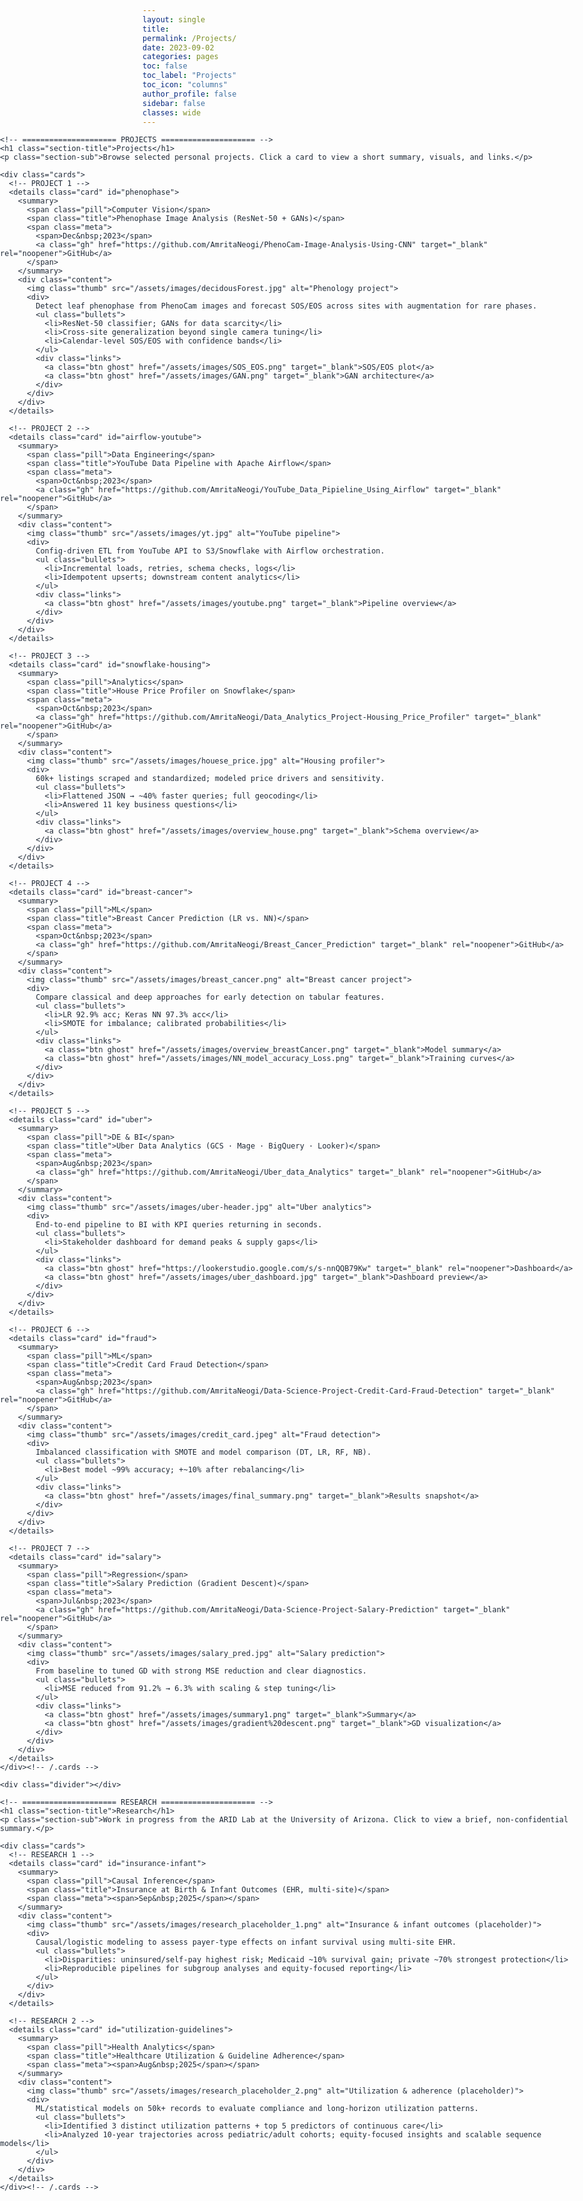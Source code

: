 ```yaml
---
layout: single
title:
permalink: /Projects/
date: 2023-09-02
categories: pages
toc: false
toc_label: "Projects"
toc_icon: "columns"
author_profile: false
sidebar: false
classes: wide
---
```


<link href="https://fonts.googleapis.com/css2?family=Inter:wght@400;600&display=swap" rel="stylesheet">

<style>
  :root{
    --brand:#336699; --ink:#1f2937; --muted:#6b7280; --card:#ffffff;
    --line:#e5e7eb; --ring:rgba(51,102,153,0.12); --bg:#f8fafc;

    --site-max: 1440px;
    --content-max: 1400px; /* allow a bit more width */
  }

  /* ===== Remove theme’s left gutter on this page ===== */
  @media (min-width: 768px){
    .layout--single .initial-content,
    .layout--single .page__inner-wrap{ padding-left:0 !important; }
    .layout--single .page__content{
      float:none !important;
      width:100% !important;
      max-width:none !important;
      margin:0 !important;
      padding-left:0 !important; padding-right:0 !important;
    }
  }

  /* ===== Full-bleed wrapper: starts at viewport’s hard left ===== */
  .edge{
    width:100vw;
    margin-left: calc(50% - 50vw);
  }

  /* Inner container (no left margin so it stays flush) */
  .wrap{
    font-family:'Inter', system-ui, -apple-system, Segoe UI, Roboto, Helvetica, Arial, sans-serif;
    color:var(--ink);
    max-width:min(var(--content-max), 98vw);
    margin:0;                /* keep flush left */
    padding:0 16px 0 0;      /* tiny right pad; left = 0 to be hard-left */
  }

  h1.section-title{ color:var(--brand); margin:.25rem 0 .4rem; font-size:clamp(24px,3vw,30px); }
  p.section-sub{ margin:0 0 .9rem; color:var(--muted); font-size:14.5px; }

  /* ===== Wider, responsive card grid ===== */
  .cards{ display:grid; gap:18px; }
  /* Wider minimum card size → makes each card “a little more” wide */
  @media (min-width: 900px){
    .cards{ grid-template-columns: repeat(auto-fit, minmax(420px, 1fr)); }
  }

  /* ===== Cards ===== */
  details.card{
    border:1px solid var(--line);
    border-radius:12px;
    background:var(--card);
    box-shadow:0 1px 0 var(--ring);
    overflow:clip;
  }
  .card + .card{ margin-top:10px; }
  @media (min-width:900px){ .card + .card{ margin-top:0; } }

  .card > summary{
    list-style:none; cursor:pointer;
    display:flex; align-items:center; gap:12px; flex-wrap:wrap;
    padding:12px 14px; outline:none;
  }
  .card > summary::-webkit-details-marker{ display:none; }

  .pill{
    font-size:12px; font-weight:600;
    color:var(--brand); background:#eef3f8;
    padding:4px 10px; border-radius:999px;
    border:1px solid #dbe2ea; white-space:nowrap;
  }
  .title{ font-weight:600; font-size:16px; color:var(--ink); }
  .meta{
    margin-left:auto; display:flex; gap:10px; align-items:center;
    color:var(--muted); font-size:13px;
  }
  .meta .gh{
    text-decoration:none; border:1px solid var(--brand); color:var(--brand);
    padding:5px 8px; border-radius:8px; font-weight:600; font-size:13px;
  }
  .meta .gh:hover{ background:var(--brand); color:#fff; }

  /* Wider inner layout for image/text */
  .content{
    display:grid; grid-template-columns:1fr; gap:12px;
    border-top:1px solid var(--line); padding:12px 14px 14px;
    font-size:15px; line-height:1.55;
  }
  @media (min-width: 900px){
    .content{ grid-template-columns: 360px 1fr; } /* was ~320 → wider */
  }
  @media (min-width: 1200px){
    .content{ grid-template-columns: 380px 1fr; } /* a touch wider on XL */
  }

  .thumb{
    width:100%; aspect-ratio:16/10; object-fit:cover;
    border-radius:10px; border:1px solid var(--line); background:var(--bg);
  }

  .bullets{ margin:.25rem 0 0; padding-left:18px; }
  .bullets li{ margin:.2rem 0; }
  .links{ display:flex; gap:10px; flex-wrap:wrap; margin-top:.5rem; }
  .btn{ display:inline-block; text-decoration:none; font-weight:600;
        padding:7px 10px; border-radius:9px; font-size:14px; }
  .btn.ghost{ border:1px solid var(--brand); color:var(--brand); }

  .divider{ height:1px; background:var(--line); margin:1.1rem 0 .8rem; }
</style>
<style>
/* ===== FIX: keep card content from overflowing ===== */
.cards details.card { overflow: visible; } /* or keep 'clip' if you prefer, the tracks below will fit */

.cards .content{
  display: grid;
  grid-template-columns: 1fr;       /* default: stack image over text */
  gap: 12px;
}

/* When there’s room for two columns, use a flexible left track that never overflows */
@media (min-width: 900px){
  .cards .content{
    /* Left track is min 260px, max ~42% of the card width */
    grid-template-columns: minmax(260px, 42%) 1fr;
  }
}

/* On wider screens, allow a bit more space for the image */
@media (min-width: 1200px){
  .cards .content{
    grid-template-columns: minmax(300px, 45%) 1fr;
  }
}

/* Super wide: give the image even more room without breaking the card */
@media (min-width: 1600px){
  .cards .content{
    grid-template-columns: minmax(340px, 46%) 1fr;
  }
}
</style>
<style>
/* === Stack project card contents vertically on all screen sizes === */
.cards .content{
  display: grid;
  grid-template-columns: 1fr !important;  /* kill the 2-col rules */
  gap: 12px;
}

/* Make the image full-width at top with a little breathing room */
.cards .thumb{
  width: 100%;
  aspect-ratio: 16/9;       /* tweak as you like (16/10, 4/3, etc.) */
  object-fit: cover;
  border-radius: 10px;
  border: 1px solid var(--line);
  margin-bottom: 6px;
}

/* Nice spacing for the links row */
.cards .links{ margin-top: .6rem; }

/* Optional: keep cards from clipping interior content if they grow */
.cards details.card{ overflow: visible; }
</style>


<div class="edge">
  <div class="wrap">

    <!-- ===================== PROJECTS ===================== -->
    <h1 class="section-title">Projects</h1>
    <p class="section-sub">Browse selected personal projects. Click a card to view a short summary, visuals, and links.</p>

    <div class="cards">
      <!-- PROJECT 1 -->
      <details class="card" id="phenophase">
        <summary>
          <span class="pill">Computer Vision</span>
          <span class="title">Phenophase Image Analysis (ResNet-50 + GANs)</span>
          <span class="meta">
            <span>Dec&nbsp;2023</span>
            <a class="gh" href="https://github.com/AmritaNeogi/PhenoCam-Image-Analysis-Using-CNN" target="_blank" rel="noopener">GitHub</a>
          </span>
        </summary>
        <div class="content">
          <img class="thumb" src="/assets/images/decidousForest.jpg" alt="Phenology project">
          <div>
            Detect leaf phenophase from PhenoCam images and forecast SOS/EOS across sites with augmentation for rare phases.
            <ul class="bullets">
              <li>ResNet-50 classifier; GANs for data scarcity</li>
              <li>Cross-site generalization beyond single camera tuning</li>
              <li>Calendar-level SOS/EOS with confidence bands</li>
            </ul>
            <div class="links">
              <a class="btn ghost" href="/assets/images/SOS_EOS.png" target="_blank">SOS/EOS plot</a>
              <a class="btn ghost" href="/assets/images/GAN.png" target="_blank">GAN architecture</a>
            </div>
          </div>
        </div>
      </details>

      <!-- PROJECT 2 -->
      <details class="card" id="airflow-youtube">
        <summary>
          <span class="pill">Data Engineering</span>
          <span class="title">YouTube Data Pipeline with Apache Airflow</span>
          <span class="meta">
            <span>Oct&nbsp;2023</span>
            <a class="gh" href="https://github.com/AmritaNeogi/YouTube_Data_Pipieline_Using_Airflow" target="_blank" rel="noopener">GitHub</a>
          </span>
        </summary>
        <div class="content">
          <img class="thumb" src="/assets/images/yt.jpg" alt="YouTube pipeline">
          <div>
            Config-driven ETL from YouTube API to S3/Snowflake with Airflow orchestration.
            <ul class="bullets">
              <li>Incremental loads, retries, schema checks, logs</li>
              <li>Idempotent upserts; downstream content analytics</li>
            </ul>
            <div class="links">
              <a class="btn ghost" href="/assets/images/youtube.png" target="_blank">Pipeline overview</a>
            </div>
          </div>
        </div>
      </details>

      <!-- PROJECT 3 -->
      <details class="card" id="snowflake-housing">
        <summary>
          <span class="pill">Analytics</span>
          <span class="title">House Price Profiler on Snowflake</span>
          <span class="meta">
            <span>Oct&nbsp;2023</span>
            <a class="gh" href="https://github.com/AmritaNeogi/Data_Analytics_Project-Housing_Price_Profiler" target="_blank" rel="noopener">GitHub</a>
          </span>
        </summary>
        <div class="content">
          <img class="thumb" src="/assets/images/houese_price.jpg" alt="Housing profiler">
          <div>
            60k+ listings scraped and standardized; modeled price drivers and sensitivity.
            <ul class="bullets">
              <li>Flattened JSON → ~40% faster queries; full geocoding</li>
              <li>Answered 11 key business questions</li>
            </ul>
            <div class="links">
              <a class="btn ghost" href="/assets/images/overview_house.png" target="_blank">Schema overview</a>
            </div>
          </div>
        </div>
      </details>

      <!-- PROJECT 4 -->
      <details class="card" id="breast-cancer">
        <summary>
          <span class="pill">ML</span>
          <span class="title">Breast Cancer Prediction (LR vs. NN)</span>
          <span class="meta">
            <span>Oct&nbsp;2023</span>
            <a class="gh" href="https://github.com/AmritaNeogi/Breast_Cancer_Prediction" target="_blank" rel="noopener">GitHub</a>
          </span>
        </summary>
        <div class="content">
          <img class="thumb" src="/assets/images/breast_cancer.png" alt="Breast cancer project">
          <div>
            Compare classical and deep approaches for early detection on tabular features.
            <ul class="bullets">
              <li>LR 92.9% acc; Keras NN 97.3% acc</li>
              <li>SMOTE for imbalance; calibrated probabilities</li>
            </ul>
            <div class="links">
              <a class="btn ghost" href="/assets/images/overview_breastCancer.png" target="_blank">Model summary</a>
              <a class="btn ghost" href="/assets/images/NN_model_accuracy_Loss.png" target="_blank">Training curves</a>
            </div>
          </div>
        </div>
      </details>

      <!-- PROJECT 5 -->
      <details class="card" id="uber">
        <summary>
          <span class="pill">DE & BI</span>
          <span class="title">Uber Data Analytics (GCS · Mage · BigQuery · Looker)</span>
          <span class="meta">
            <span>Aug&nbsp;2023</span>
            <a class="gh" href="https://github.com/AmritaNeogi/Uber_data_Analytics" target="_blank" rel="noopener">GitHub</a>
          </span>
        </summary>
        <div class="content">
          <img class="thumb" src="/assets/images/uber-header.jpg" alt="Uber analytics">
          <div>
            End-to-end pipeline to BI with KPI queries returning in seconds.
            <ul class="bullets">
              <li>Stakeholder dashboard for demand peaks & supply gaps</li>
            </ul>
            <div class="links">
              <a class="btn ghost" href="https://lookerstudio.google.com/s/s-nnQQB79Kw" target="_blank" rel="noopener">Dashboard</a>
              <a class="btn ghost" href="/assets/images/uber_dashboard.jpg" target="_blank">Dashboard preview</a>
            </div>
          </div>
        </div>
      </details>

      <!-- PROJECT 6 -->
      <details class="card" id="fraud">
        <summary>
          <span class="pill">ML</span>
          <span class="title">Credit Card Fraud Detection</span>
          <span class="meta">
            <span>Aug&nbsp;2023</span>
            <a class="gh" href="https://github.com/AmritaNeogi/Data-Science-Project-Credit-Card-Fraud-Detection" target="_blank" rel="noopener">GitHub</a>
          </span>
        </summary>
        <div class="content">
          <img class="thumb" src="/assets/images/credit_card.jpeg" alt="Fraud detection">
          <div>
            Imbalanced classification with SMOTE and model comparison (DT, LR, RF, NB).
            <ul class="bullets">
              <li>Best model ~99% accuracy; +~10% after rebalancing</li>
            </ul>
            <div class="links">
              <a class="btn ghost" href="/assets/images/final_summary.png" target="_blank">Results snapshot</a>
            </div>
          </div>
        </div>
      </details>

      <!-- PROJECT 7 -->
      <details class="card" id="salary">
        <summary>
          <span class="pill">Regression</span>
          <span class="title">Salary Prediction (Gradient Descent)</span>
          <span class="meta">
            <span>Jul&nbsp;2023</span>
            <a class="gh" href="https://github.com/AmritaNeogi/Data-Science-Project-Salary-Prediction" target="_blank" rel="noopener">GitHub</a>
          </span>
        </summary>
        <div class="content">
          <img class="thumb" src="/assets/images/salary_pred.jpg" alt="Salary prediction">
          <div>
            From baseline to tuned GD with strong MSE reduction and clear diagnostics.
            <ul class="bullets">
              <li>MSE reduced from 91.2% → 6.3% with scaling & step tuning</li>
            </ul>
            <div class="links">
              <a class="btn ghost" href="/assets/images/summary1.png" target="_blank">Summary</a>
              <a class="btn ghost" href="/assets/images/gradient%20descent.png" target="_blank">GD visualization</a>
            </div>
          </div>
        </div>
      </details>
    </div><!-- /.cards -->

    <div class="divider"></div>

    <!-- ===================== RESEARCH ===================== -->
    <h1 class="section-title">Research</h1>
    <p class="section-sub">Work in progress from the ARID Lab at the University of Arizona. Click to view a brief, non-confidential summary.</p>

    <div class="cards">
      <!-- RESEARCH 1 -->
      <details class="card" id="insurance-infant">
        <summary>
          <span class="pill">Causal Inference</span>
          <span class="title">Insurance at Birth & Infant Outcomes (EHR, multi-site)</span>
          <span class="meta"><span>Sep&nbsp;2025</span></span>
        </summary>
        <div class="content">
          <img class="thumb" src="/assets/images/research_placeholder_1.png" alt="Insurance & infant outcomes (placeholder)">
          <div>
            Causal/logistic modeling to assess payer-type effects on infant survival using multi-site EHR.
            <ul class="bullets">
              <li>Disparities: uninsured/self-pay highest risk; Medicaid ~10% survival gain; private ~70% strongest protection</li>
              <li>Reproducible pipelines for subgroup analyses and equity-focused reporting</li>
            </ul>
          </div>
        </div>
      </details>

      <!-- RESEARCH 2 -->
      <details class="card" id="utilization-guidelines">
        <summary>
          <span class="pill">Health Analytics</span>
          <span class="title">Healthcare Utilization & Guideline Adherence</span>
          <span class="meta"><span>Aug&nbsp;2025</span></span>
        </summary>
        <div class="content">
          <img class="thumb" src="/assets/images/research_placeholder_2.png" alt="Utilization & adherence (placeholder)">
          <div>
            ML/statistical models on 50k+ records to evaluate compliance and long-horizon utilization patterns.
            <ul class="bullets">
              <li>Identified 3 distinct utilization patterns + top 5 predictors of continuous care</li>
              <li>Analyzed 10-year trajectories across pediatric/adult cohorts; equity-focused insights and scalable sequence models</li>
            </ul>
          </div>
        </div>
      </details>
    </div><!-- /.cards -->

  </div>
</div>

<script>
  // Keep only one card open per grid
  document.querySelectorAll('.cards').forEach((grid) => {
    grid.querySelectorAll('details.card').forEach((d) => {
      d.addEventListener('toggle', () => {
        if (d.open) grid.querySelectorAll('details.card').forEach(o => { if (o !== d) o.removeAttribute('open'); });
      });
    });
  });
</script>
